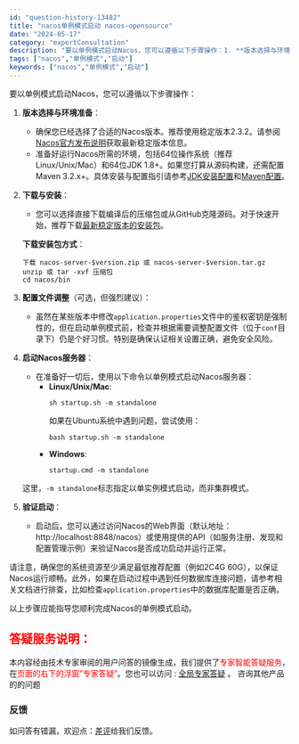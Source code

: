 ```yaml
---
id: "question-history-13482"
title: "nacos单例模式启动 nacos-opensource"
date: "2024-05-17"
category: "expertConsultation"
description: "要以单例模式启动Nacos，您可以遵循以下步骤操作：1. **版本选择与环境准备**：   - 确保您已经选择了合适的Nacos版本。推荐使用稳定版本2.3.2。请参阅[Nacos官方发布说明](https://github.com/alibaba/nacos/releases)获取最新稳定版本信息"
tags: ["nacos","单例模式","启动"]
keywords: ["nacos","单例模式","启动"]
---
```


要以单例模式启动Nacos，您可以遵循以下步骤操作：

1. **版本选择与环境准备**：
   - 确保您已经选择了合适的Nacos版本。推荐使用稳定版本2.3.2。请参阅[Nacos官方发布说明](https://github.com/alibaba/nacos/releases)获取最新稳定版本信息。
   - 准备好运行Nacos所需的环境，包括64位操作系统（推荐Linux/Unix/Mac）和64位JDK 1.8+。如果您打算从源码构建，还需配置Maven 3.2.x+。具体安装与配置指引请参考[JDK安装配置](https://docs.oracle.com/cd/E19182-01/820-7851/inst_cli_jdk_javahome_t/)和[Maven配置](https://maven.apache.org/settings.html)。

2. **下载与安装**：
   - 您可以选择直接下载编译后的压缩包或从GitHub克隆源码。对于快速开始，推荐下载[最新稳定版本的安装包](https://github.com/alibaba/nacos/releases)。
   
   **下载安装包方式**：
   ```
   下载 nacos-server-$version.zip 或 nacos-server-$version.tar.gz
   unzip 或 tar -xvf 压缩包
   cd nacos/bin
   ```

3. **配置文件调整**（可选，但强烈建议）：
   - 虽然在某些版本中修改`application.properties`文件中的鉴权密钥是强制性的，但在启动单例模式前，检查并根据需要调整配置文件（位于`conf`目录下）仍是个好习惯。特别是确保认证相关设置正确，避免安全风险。

4. **启动Nacos服务器**：
   - 在准备好一切后，使用以下命令以单例模式启动Nacos服务器：
     - **Linux/Unix/Mac**:
       ```
       sh startup.sh -m standalone
       ```
       如果在Ubuntu系统中遇到问题，尝试使用：
       ```
       bash startup.sh -m standalone
       ```
     - **Windows**:
       ```
       startup.cmd -m standalone
       ```
   这里，`-m standalone`标志指定以单实例模式启动，而非集群模式。

5. **验证启动**：
   - 启动后，您可以通过访问Nacos的Web界面（默认地址：http://localhost:8848/nacos）或使用提供的API（如服务注册、发现和配置管理示例）来验证Nacos是否成功启动并运行正常。

请注意，确保您的系统资源至少满足最低推荐配置（例如2C4G 60G），以保证Nacos运行顺畅。此外，如果在启动过程中遇到任何数据库连接问题，请参考相关文档进行排查，比如检查`application.properties`中的数据库配置是否正确。

以上步骤应能指导您顺利完成Nacos的单例模式启动。
## <font color="#FF0000">答疑服务说明：</font> 

本内容经由技术专家审阅的用户问答的镜像生成，我们提供了<font color="#FF0000">专家智能答疑服务</font>，在<font color="#FF0000">页面的右下的浮窗”专家答疑“</font>。您也可以访问 : [全局专家答疑](https://opensource.alibaba.com/chatBot) 。 咨询其他产品的的问题

### 反馈
如问答有错漏，欢迎点：[差评](https://ai.nacos.io/user/feedbackByEnhancerGradePOJOID?enhancerGradePOJOId=13907)给我们反馈。
